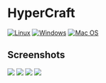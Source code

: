 # HyperCraft

[![Linux](https://github.com/AdamYuan/SE3330_HyperCraft/actions/workflows/linux.yml/badge.svg)](https://github.com/AdamYuan/SE3330_HyperCraft/actions/workflows/linux.yml)
[![Windows](https://github.com/AdamYuan/SE3330_HyperCraft/actions/workflows/windows.yml/badge.svg)](https://github.com/AdamYuan/SE3330_HyperCraft/actions/workflows/windows.yml)
[![Mac OS](https://github.com/AdamYuan/SE3330_HyperCraft/actions/workflows/macos.yml/badge.svg)](https://github.com/AdamYuan/SE3330_HyperCraft/actions/workflows/macos.yml)

## Screenshots
![](https://raw.githubusercontent.com/AdamYuan/SE3330_HyperCraft/master/screenshot/0.png)
![](https://raw.githubusercontent.com/AdamYuan/SE3330_HyperCraft/master/screenshot/1.png)
![](https://raw.githubusercontent.com/AdamYuan/SE3330_HyperCraft/master/screenshot/2.png)
![](https://raw.githubusercontent.com/AdamYuan/SE3330_HyperCraft/master/screenshot/3.png)
